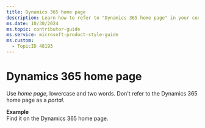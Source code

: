 ```yaml
---
title: Dynamics 365 home page
description: Learn how to refer to "Dynamics 365 home page" in your content.
ms.date: 10/30/2024
ms.topic: contributor-guide
ms.service: microsoft-product-style-guide
ms.custom:
  - TopicID 48193
---
```



# Dynamics 365 home page

Use *home page,* lowercase and two words. Don't refer to the Dynamics 365 home page as a *portal.*  

**Example**  
Find it on the Dynamics 365 home page.  
